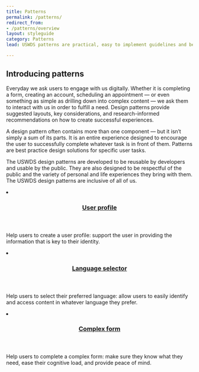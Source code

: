 ```yaml
---
title: Patterns
permalink: /patterns/
redirect_from:
- /patterns/overview
layout: styleguide
category: Patterns
lead: USWDS patterns are practical, easy to implement guidelines and best practices for common user interactions. 

---
```


## Introducing patterns
Everyday we ask users to engage with us digitally. Whether it is completing a form, creating an account, scheduling an appointment  —  or even something as simple as drilling down into complex content  —  we ask them to interact with us in order to fulfill a need. Design patterns provide suggested layouts, key considerations, and research-informed recommendations on how to create successful experiences.

A design pattern often contains more than one component  —  but it isn’t simply a sum of its parts. It is an entire experience designed to encourage the user to successfully complete whatever task is in front of them. Patterns are best practice design solutions for specific user tasks.

The USWDS design patterns are developed to be reusable by developers and usable by the public. They are also designed to be respectful of the public and the variety of personal and life experiences they bring with them. The USWDS design patterns are inclusive of all of us.

<div class="usa-card-group flex-row margin-top-2">
  <li
  class="usa-card site-component-card grid-col-6 tablet:grid-col-4 margin-bottom-2"
  role="region"
  aria-atomic="true"
  aria-label="User profile"
  data-meta="User profile">
    <div class="usa-card__container">
      <header class="usa-card__header">
        <h3 class="usa-card__heading font-lang-lg"><a href="{{ site.baseurl }}/patterns/create-a-profile/">User profile</a></h3>
      </header>
      <div class="usa-card__body font-lang-sm">
        <p>Help users to create a user profile: support the user in providing the information that is key to their identity.</p>
      </div>
    </div>
  </li>
  <li
  class="usa-card site-component-card grid-col-6 tablet:grid-col-4 margin-bottom-2"
  role="region"
  aria-atomic="true"
  aria-label="Language selector"
  data-meta="Language selector">
    <div class="usa-card__container">
      <header class="usa-card__header">
        <h3 class="usa-card__heading font-lang-lg"><a href="{{ site.baseurl }}/patterns/create-a-profile/">Language selector</a></h3>
      </header>
      <div class="usa-card__body font-lang-sm">
        <p>Help users to select their preferred language: allow users to easily identify and access content in whatever language they prefer.</p>
      </div>
    </div>
  </li>
  <li
  class="usa-card site-component-card grid-col-6 tablet:grid-col-4 margin-bottom-2"
  role="region"
  aria-atomic="true"
  aria-label="Complex form"
  data-meta="Complex form">
    <div class="usa-card__container">
      <header class="usa-card__header">
        <h3 class="usa-card__heading font-lang-lg"><a href="{{ site.baseurl }}/patterns/complex-form/">Complex form</a></h3>
      </header>
      <div class="usa-card__body font-lang-sm">
        <p>Help users to complete a complex form: make sure they know what they need, ease their cognitive load, and provide peace of mind.</p>
      </div>
    </div>
  </li>
</div>


